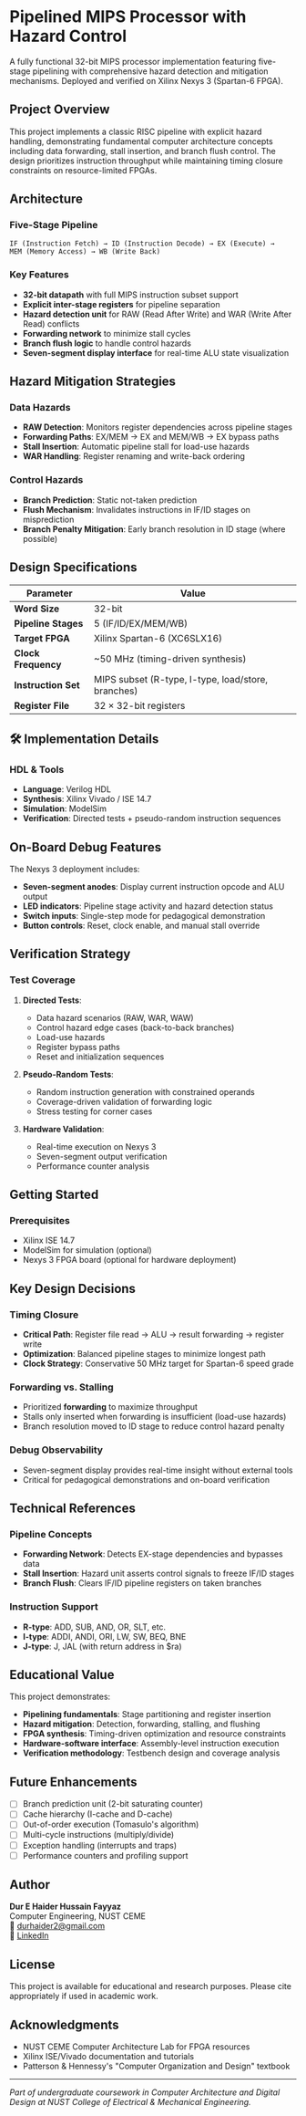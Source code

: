 # Pipelined MIPS Processor with Hazard Control

A fully functional 32-bit MIPS processor implementation featuring five-stage pipelining with comprehensive hazard detection and mitigation mechanisms. Deployed and verified on Xilinx Nexys 3 (Spartan-6 FPGA).

##  Project Overview

This project implements a classic RISC pipeline with explicit hazard handling, demonstrating fundamental computer architecture concepts including data forwarding, stall insertion, and branch flush control. The design prioritizes instruction throughput while maintaining timing closure constraints on resource-limited FPGAs.

##  Architecture

### Five-Stage Pipeline
```
IF (Instruction Fetch) → ID (Instruction Decode) → EX (Execute) → 
MEM (Memory Access) → WB (Write Back)
```

### Key Features
- **32-bit datapath** with full MIPS instruction subset support
- **Explicit inter-stage registers** for pipeline separation
- **Hazard detection unit** for RAW (Read After Write) and WAR (Write After Read) conflicts
- **Forwarding network** to minimize stall cycles
- **Branch flush logic** to handle control hazards
- **Seven-segment display interface** for real-time ALU state visualization

##  Hazard Mitigation Strategies

### Data Hazards
- **RAW Detection**: Monitors register dependencies across pipeline stages
- **Forwarding Paths**: EX/MEM → EX and MEM/WB → EX bypass paths
- **Stall Insertion**: Automatic pipeline stall for load-use hazards
- **WAR Handling**: Register renaming and write-back ordering

### Control Hazards
- **Branch Prediction**: Static not-taken prediction
- **Flush Mechanism**: Invalidates instructions in IF/ID stages on misprediction
- **Branch Penalty Mitigation**: Early branch resolution in ID stage (where possible)

##  Design Specifications

| Parameter | Value |
|-----------|-------|
| **Word Size** | 32-bit |
| **Pipeline Stages** | 5 (IF/ID/EX/MEM/WB) |
| **Target FPGA** | Xilinx Spartan-6 (XC6SLX16) |
| **Clock Frequency** | ~50 MHz (timing-driven synthesis) |
| **Instruction Set** | MIPS subset (R-type, I-type, load/store, branches) |
| **Register File** | 32 × 32-bit registers |

## 🛠️ Implementation Details

### HDL & Tools
- **Language**: Verilog HDL
- **Synthesis**: Xilinx Vivado / ISE 14.7
- **Simulation**: ModelSim
- **Verification**: Directed tests + pseudo-random instruction sequences



##  On-Board Debug Features

The Nexys 3 deployment includes:
- **Seven-segment anodes**: Display current instruction opcode and ALU output
- **LED indicators**: Pipeline stage activity and hazard detection status
- **Switch inputs**: Single-step mode for pedagogical demonstration
- **Button controls**: Reset, clock enable, and manual stall override


##  Verification Strategy

### Test Coverage
1. **Directed Tests**:
   - Data hazard scenarios (RAW, WAR, WAW)
   - Control hazard edge cases (back-to-back branches)
   - Load-use hazards
   - Register bypass paths
   - Reset and initialization sequences

2. **Pseudo-Random Tests**:
   - Random instruction generation with constrained operands
   - Coverage-driven validation of forwarding logic
   - Stress testing for corner cases

3. **Hardware Validation**:
   - Real-time execution on Nexys 3
   - Seven-segment output verification
   - Performance counter analysis

##  Getting Started

### Prerequisites
- Xilinx ISE 14.7
- ModelSim for simulation (optional)
- Nexys 3 FPGA board (optional for hardware deployment)




##  Key Design Decisions

### Timing Closure
- **Critical Path**: Register file read → ALU → result forwarding → register write
- **Optimization**: Balanced pipeline stages to minimize longest path
- **Clock Strategy**: Conservative 50 MHz target for Spartan-6 speed grade

### Forwarding vs. Stalling
- Prioritized **forwarding** to maximize throughput
- Stalls only inserted when forwarding is insufficient (load-use hazards)
- Branch resolution moved to ID stage to reduce control hazard penalty

### Debug Observability
- Seven-segment display provides real-time insight without external tools
- Critical for pedagogical demonstrations and on-board verification

##  Technical References

### Pipeline Concepts
- **Forwarding Network**: Detects EX-stage dependencies and bypasses data
- **Stall Insertion**: Hazard unit asserts control signals to freeze IF/ID stages
- **Branch Flush**: Clears IF/ID pipeline registers on taken branches

### Instruction Support
- **R-type**: ADD, SUB, AND, OR, SLT, etc.
- **I-type**: ADDI, ANDI, ORI, LW, SW, BEQ, BNE
- **J-type**: J, JAL (with return address in $ra)

##  Educational Value

This project demonstrates:
- **Pipelining fundamentals**: Stage partitioning and register insertion
- **Hazard mitigation**: Detection, forwarding, stalling, and flushing
- **FPGA synthesis**: Timing-driven optimization and resource constraints
- **Hardware-software interface**: Assembly-level instruction execution
- **Verification methodology**: Testbench design and coverage analysis

##  Future Enhancements

- [ ] Branch prediction unit (2-bit saturating counter)
- [ ] Cache hierarchy (I-cache and D-cache)
- [ ] Out-of-order execution (Tomasulo's algorithm)
- [ ] Multi-cycle instructions (multiply/divide)
- [ ] Exception handling (interrupts and traps)
- [ ] Performance counters and profiling support

##  Author

**Dur E Haider Hussain Fayyaz**  
Computer Engineering, NUST CEME  
📧 durhaider2@gmail.com  
🔗 [LinkedIn](https://linkedin.com/in/dur-haider-a5bb1826a)

##  License

This project is available for educational and research purposes. Please cite appropriately if used in academic work.

##  Acknowledgments

- NUST CEME Computer Architecture Lab for FPGA resources
- Xilinx ISE/Vivado documentation and tutorials
- Patterson & Hennessy's "Computer Organization and Design" textbook

---

*Part of undergraduate coursework in Computer Architecture and Digital Design at NUST College of Electrical & Mechanical Engineering.*
